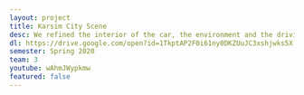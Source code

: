 ```yaml
---
layout: project
title: Karsim City Scene
desc: We refined the interior of the car, the environment and the driving scenarios from last semester. We incorporated sponsor’s Technology Interface to warn drivers about the potential blind spot. We added 2 scenarios to demonstrate how a complete version of the sponsor’s Technology would work in three real-life driving scenarios.
dl: https://drive.google.com/open?id=1TkptAP2F0i61ny0DKZUuJC3xshjwks5X
semester: Spring 2020
team: 3
youtube: wAhmJWypkmw
featured: false
---
```

